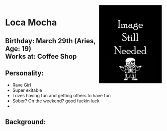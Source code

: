 <img src= "https://github.com/Pixelmation/Monster_Chan/blob/master/Images/Image_needed.png" width = 40% height = 40% align = "right">

<h1>
  Loca Mocha
</h1>

<h2>
  Birthday: March 29th (Aries, Age: 19)<br>
  Works at: Coffee Shop
</h2>

<h2>
  Personality:
</h2>

<ul>
  <li>Rave Girl</li>
  <li>Super exitable</li>
  <li>Loves having fun and getting others to have fun</li>
  <li>Sober? On the weekend? good fuckin luck</li>
  <li></li>
</ul>

<h2>
  Background:
</h2>

<p>
  
</p>

<p>
  
</p>
